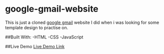 # google-gmail-website
This is just a cloned [google gmail](https://www.google.com/gmail/about) website I did when i was looking for some template design to practise on.

##Built With:
-HTML
-CSS
-JavaScript

##Live Demo
[Live Demo Link](https://salsodworld.github.io/google-gmail-website/)

